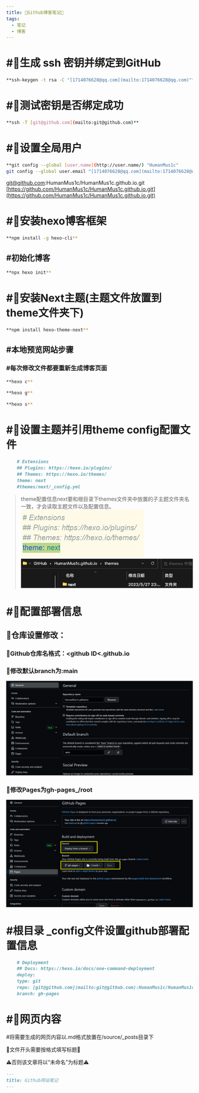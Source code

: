 ```yaml
---
title: 🎉Github博客笔记🎉
tags:
  - 笔记
  - 博客
---
```


# #🔑生成 ssh 密钥并绑定到GitHub

```bash
**ssh-keygen -t rsa -C "[1714076628@qq.com](mailto:1714076628@qq.com)"**
```

# #🔑测试密钥是否绑定成功

```bash
**ssh -T [git@github.com](mailto:git@github.com)**
```

# #👤设置全局用户

```bash
**git config --global [user.name](http://user.name/) "HumanMus1c"
git config --global user.email "[1714076628@qq.com](mailto:1714076628@qq.com)"**
```

[git@github.com](mailto:git@github.com):HumanMus1c/HumanMus1c.github.io.git
[https://github.com/HumanMus1c/HumanMus1c.github.io.git](https://github.com/HumanMus1c/HumanMus1c.github.io.git)

# #🔲安装hexo博客框架

```bash
**npm install -g hexo-cli**
```

## #初始化博客

```bash
**npx hexo init**
```

# #🔳安装Next主题(主题文件放置到theme文件夹下)

```bash
**npm install hexo-theme-next**
```

## #本地预览网站步骤

### #每次修改文件都要重新生成博客页面

```bash
**hexo c**
```

```bash
**hexo g**
```

```bash
**hexo s**
```

# #📝设置主题并引用theme config配置文件

```markdown
	# Extensions
	## Plugins: https://hexo.io/plugins/
	## Themes: https://hexo.io/themes/
	theme: next
	#themes/next/_config.yml
```

> theme配置信息next要和根目录下themes文件夹中放置的子主题文件夹名一致，才会读取主题文件以及配置信息。
![代码](/images/Untitled.png)
![文件夹](/images/Untitled1.png)

# #🚀配置部署信息


## 🔧仓库设置修改：


### 🔧Github仓库名格式：&lt;github ID&lt;.github.io



### 🔧修改默认branch为:main
![仓库Settings修改branch：](/images/Untitled2.png)


### 🔧修改Pages为gh-pages_/root
![仓库Settings修改pages：](/images/Untitled3.png)


# #根目录 _config文件设置github部署配置信息

```markdown
	# Deployment
	## Docs: https://hexo.io/docs/one-command-deployment
	deploy:
	type: git
	repo: [git@github.com](mailto:git@github.com):HumanMus1c/HumanMus1c.github.io.git
	branch: gh-pages
```

# #📄网页内容

#将需要生成的网页内容以.md格式放置在/source/_posts目录下

🔔文件开头需要按格式填写标题🔔

⚠️否则该文章将以“未命名”为标题⚠️

```markdown
---
title: Github网站笔记
---
```